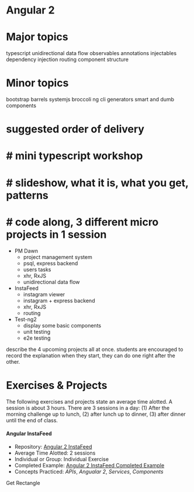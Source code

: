 # Angular 2

# Major topics

typescript
unidirectional data flow
observables
annotations
injectables
dependency injection
routing
component structure


# Minor topics

bootstrap
barrels
systemjs
broccoli
ng cli
generators
smart and dumb components





# suggested order of delivery

# # mini typescript workshop



# # slideshow, what it is, what you get, patterns

# # code along, 3 different micro projects in 1 session
- PM Dawn
    - project management system
    - psql, express backend
    - users tasks
    - xhr, RxJS
    - unidirectional data flow
- InstaFeed
    - instagram viewer
    - instagram + express backend
    - xhr, RxJS
    - routing
- Test-ng2
    - display some basic components
    - unit testing
    - e2e testing

describe the 4 upcoming projects all at once.
students are encouraged to record the explanation
when they start, they can do one right after the other.

# Exercises & Projects
The following exercises and projects state an average time alotted. A session is about 3 hours. There are 3 sessions in a day: (1) After the morning challenge up to lunch, (2) after lunch up to dinner, (3) after dinner until the end of class.

#### Angular InstaFeed
- Repository: [Angular 2 InstaFeed](https://github.com/devleague/Angular-2-Instafeed)
- Average Time Alotted: 2 sessions
- Individual or Group: Individual Exercise
- Completed Example: [Angular 2 InstaFeed Completed Example](https://github.com/JoeKarlsson1/instafeed-2.0)
- Concepts Practiced: *APIs*, *Angualar 2*, *Services*, *Components*

Get Rectangle




